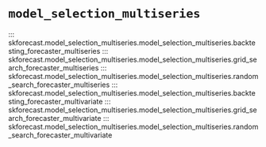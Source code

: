 # `model_selection_multiseries`

::: skforecast.model_selection_multiseries.model_selection_multiseries.backtesting_forecaster_multiseries
::: skforecast.model_selection_multiseries.model_selection_multiseries.grid_search_forecaster_multiseries
::: skforecast.model_selection_multiseries.model_selection_multiseries.random_search_forecaster_multiseries
::: skforecast.model_selection_multiseries.model_selection_multiseries.backtesting_forecaster_multivariate
::: skforecast.model_selection_multiseries.model_selection_multiseries.grid_search_forecaster_multivariate
::: skforecast.model_selection_multiseries.model_selection_multiseries.random_search_forecaster_multivariate